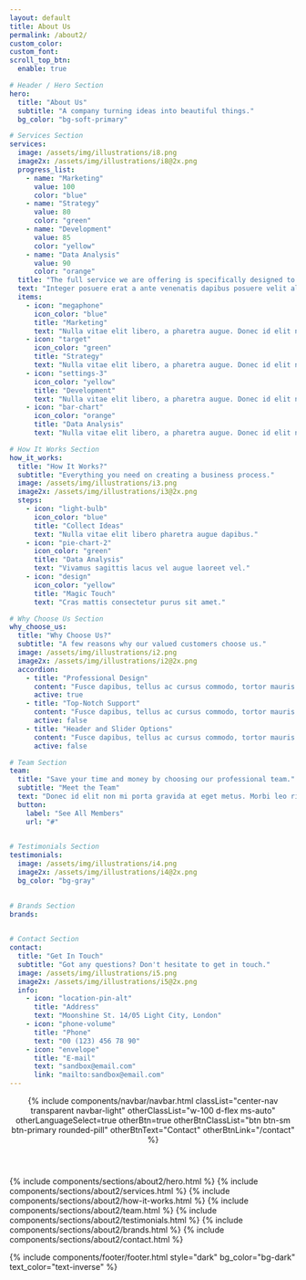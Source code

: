 ```yaml
---
layout: default
title: About Us
permalink: /about2/
custom_color:
custom_font: 
scroll_top_btn:
  enable: true

# Header / Hero Section
hero:
  title: "About Us"
  subtitle: "A company turning ideas into beautiful things."
  bg_color: "bg-soft-primary"

# Services Section
services:
  image: /assets/img/illustrations/i8.png
  image2x: /assets/img/illustrations/i8@2x.png
  progress_list:
    - name: "Marketing"
      value: 100
      color: "blue"
    - name: "Strategy"
      value: 80
      color: "green"
    - name: "Development"
      value: 85
      color: "yellow"
    - name: "Data Analysis"
      value: 90
      color: "orange"
  title: "The full service we are offering is specifically designed to meet your business needs and projects."
  text: "Integer posuere erat a ante venenatis dapibus posuere velit aliquet. Morbi leo risus, porta ac consectetur ac, vestibulum at eros. Praesent commodo cursus magna, vel scelerisque nisl consectetur duis mollis commodo."
  items:
    - icon: "megaphone"
      icon_color: "blue"
      title: "Marketing"
      text: "Nulla vitae elit libero, a pharetra augue. Donec id elit non mi porta gravida at eget metus. Cras justo cum sociis natoque magnis."
    - icon: "target"
      icon_color: "green"
      title: "Strategy"
      text: "Nulla vitae elit libero, a pharetra augue. Donec id elit non mi porta gravida at eget metus. Cras justo cum sociis natoque magnis."
    - icon: "settings-3"
      icon_color: "yellow"
      title: "Development"
      text: "Nulla vitae elit libero, a pharetra augue. Donec id elit non mi porta gravida at eget metus. Cras justo cum sociis natoque magnis."
    - icon: "bar-chart"
      icon_color: "orange"
      title: "Data Analysis"
      text: "Nulla vitae elit libero, a pharetra augue. Donec id elit non mi porta gravida at eget metus. Cras justo cum sociis natoque magnis."

# How It Works Section
how_it_works:
  title: "How It Works?"
  subtitle: "Everything you need on creating a business process."
  image: /assets/img/illustrations/i3.png
  image2x: /assets/img/illustrations/i3@2x.png
  steps:
    - icon: "light-bulb"
      icon_color: "blue"
      title: "Collect Ideas"
      text: "Nulla vitae elit libero pharetra augue dapibus."
    - icon: "pie-chart-2"
      icon_color: "green"
      title: "Data Analysis"
      text: "Vivamus sagittis lacus vel augue laoreet vel."
    - icon: "design"
      icon_color: "yellow"
      title: "Magic Touch"
      text: "Cras mattis consectetur purus sit amet."

# Why Choose Us Section
why_choose_us:
  title: "Why Choose Us?"
  subtitle: "A few reasons why our valued customers choose us."
  image: /assets/img/illustrations/i2.png
  image2x: /assets/img/illustrations/i2@2x.png
  accordion:
    - title: "Professional Design"
      content: "Fusce dapibus, tellus ac cursus commodo, tortor mauris condimentum nibh, ut fermentum massa justo sit amet risus. Cras mattis consectetur purus sit amet fermentum. Praesent commodo cursus magna, vel."
      active: true
    - title: "Top-Notch Support"
      content: "Fusce dapibus, tellus ac cursus commodo, tortor mauris condimentum nibh, ut fermentum massa justo sit amet risus. Cras mattis consectetur purus sit amet fermentum. Praesent commodo cursus magna, vel."
      active: false
    - title: "Header and Slider Options"
      content: "Fusce dapibus, tellus ac cursus commodo, tortor mauris condimentum nibh, ut fermentum massa justo sit amet risus. Cras mattis consectetur purus sit amet fermentum. Praesent commodo cursus magna, vel."
      active: false

# Team Section
team:
  title: "Save your time and money by choosing our professional team."
  subtitle: "Meet the Team"
  text: "Donec id elit non mi porta gravida at eget metus. Morbi leo risus, porta ac consectetur ac, vestibulum at eros tempus porttitor."
  button:
    label: "See All Members"
    url: "#"
 

# Testimonials Section
testimonials:
  image: /assets/img/illustrations/i4.png
  image2x: /assets/img/illustrations/i4@2x.png
  bg_color: "bg-gray"
  

# Brands Section
brands:
 

# Contact Section
contact:
  title: "Get In Touch"
  subtitle: "Got any questions? Don't hesitate to get in touch."
  image: /assets/img/illustrations/i5.png
  image2x: /assets/img/illustrations/i5@2x.png
  info:
    - icon: "location-pin-alt"
      title: "Address"
      text: "Moonshine St. 14/05 Light City, London"
    - icon: "phone-volume"
      title: "Phone"
      text: "00 (123) 456 78 90"
    - icon: "envelope"
      title: "E-mail"
      text: "sandbox@email.com"
      link: "mailto:sandbox@email.com"
---
```

<div class="content-wrapper">
<header class="wrapper bg-soft-primary">
{% include components/navbar/navbar.html 
    classList="center-nav transparent navbar-light"
    otherClassList="w-100 d-flex ms-auto"
    otherLanguageSelect=true
    otherBtn=true
    otherBtnClassList="btn btn-sm btn-primary rounded-pill"
    otherBtnText="Contact"
    otherBtnLink="/contact"
%}
</header>
<!-- /header -->

{% include components/sections/about2/hero.html %}
{% include components/sections/about2/services.html %}
{% include components/sections/about2/how-it-works.html %}
{% include components/sections/about2/team.html %}
{% include components/sections/about2/testimonials.html %}
{% include components/sections/about2/brands.html %}
{% include components/sections/about2/contact.html %}

{% include components/footer/footer.html 
  style="dark"
  bg_color="bg-dark"
  text_color="text-inverse"
%}
</div>

